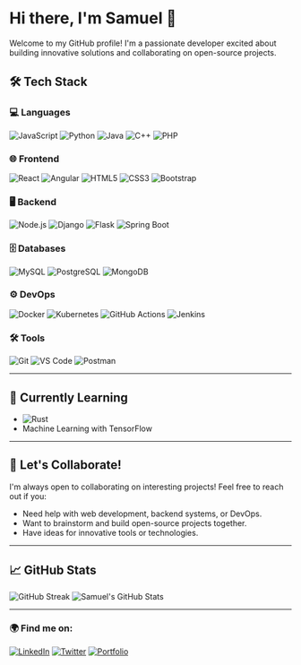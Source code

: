 # Hi there, I'm Samuel 👋

Welcome to my GitHub profile! I'm a passionate developer excited about building innovative solutions and collaborating on open-source projects.

## 🛠️ Tech Stack
### 💻 Languages
![JavaScript](https://img.shields.io/badge/-JavaScript-F7DF1E?style=flat&logo=javascript&logoColor=black)
![Python](https://img.shields.io/badge/-Python-3776AB?style=flat&logo=python&logoColor=white)
![Java](https://img.shields.io/badge/-Java-007396?style=flat&logo=java&logoColor=white)
![C++](https://img.shields.io/badge/-C++-00599C?style=flat&logo=cplusplus&logoColor=white)
![PHP](https://img.shields.io/badge/-PHP-777BB4?style=flat&logo=php&logoColor=white)

### 🌐 Frontend
![React](https://img.shields.io/badge/-React-61DAFB?style=flat&logo=react&logoColor=black)
![Angular](https://img.shields.io/badge/-Angular-DD0031?style=flat&logo=angular&logoColor=white)
![HTML5](https://img.shields.io/badge/-HTML5-E34F26?style=flat&logo=html5&logoColor=white)
![CSS3](https://img.shields.io/badge/-CSS3-1572B6?style=flat&logo=css3&logoColor=white)
![Bootstrap](https://img.shields.io/badge/-Bootstrap-7952B3?style=flat&logo=bootstrap&logoColor=white)

### 🖥️ Backend
![Node.js](https://img.shields.io/badge/-Node.js-339933?style=flat&logo=node.js&logoColor=white)
![Django](https://img.shields.io/badge/-Django-092E20?style=flat&logo=django&logoColor=white)
![Flask](https://img.shields.io/badge/-Flask-000000?style=flat&logo=flask&logoColor=white)
![Spring Boot](https://img.shields.io/badge/-Spring%20Boot-6DB33F?style=flat&logo=springboot&logoColor=white)

### 🗄️ Databases
![MySQL](https://img.shields.io/badge/-MySQL-4479A1?style=flat&logo=mysql&logoColor=white)
![PostgreSQL](https://img.shields.io/badge/-PostgreSQL-336791?style=flat&logo=postgresql&logoColor=white)
![MongoDB](https://img.shields.io/badge/-MongoDB-47A248?style=flat&logo=mongodb&logoColor=white)

### ⚙️ DevOps
![Docker](https://img.shields.io/badge/-Docker-2496ED?style=flat&logo=docker&logoColor=white)
![Kubernetes](https://img.shields.io/badge/-Kubernetes-326CE5?style=flat&logo=kubernetes&logoColor=white)
![GitHub Actions](https://img.shields.io/badge/-GitHub%20Actions-2088FF?style=flat&logo=githubactions&logoColor=white)
![Jenkins](https://img.shields.io/badge/-Jenkins-D24939?style=flat&logo=jenkins&logoColor=white)

### 🛠️ Tools
![Git](https://img.shields.io/badge/-Git-F05032?style=flat&logo=git&logoColor=white)
![VS Code](https://img.shields.io/badge/-VS%20Code-007ACC?style=flat&logo=visualstudiocode&logoColor=white)
![Postman](https://img.shields.io/badge/-Postman-FF6C37?style=flat&logo=postman&logoColor=white)

---

## 🌱 Currently Learning
- ![Rust](https://img.shields.io/badge/-Rust-000000?style=flat&logo=rust&logoColor=white)
- Machine Learning with TensorFlow

---

## 🤝 Let's Collaborate!
I'm always open to collaborating on interesting projects! Feel free to reach out if you:
- Need help with web development, backend systems, or DevOps.
- Want to brainstorm and build open-source projects together.
- Have ideas for innovative tools or technologies.

---

## 📈 GitHub Stats
![GitHub Streak](https://streak-stats.demolab.com?user=SamuelAmosiana&theme=radical)
![Samuel's GitHub Stats](https://github-readme-stats.vercel.app/api?username=SamuelAmosiana&show_icons=true&theme=radical)

---

### 🌍 Find me on:
[![LinkedIn](https://img.shields.io/badge/-LinkedIn-0A66C2?style=flat&logo=linkedin&logoColor=white)](https://www.linkedin.com/in/SamuelAmosiana)
[![Twitter](https://img.shields.io/badge/-Twitter-1DA1F2?style=flat&logo=twitter&logoColor=white)](https://twitter.com/SamuelAmosiana)
[![Portfolio](https://img.shields.io/badge/-Portfolio-000000?style=flat&logo=firefox&logoColor=white)](https://yourportfolio.com)
